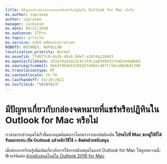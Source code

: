 ```yaml
---
title: มีปัญหาเกี่ยวกับกล่องจดหมายที่แชร์หรือปฏิทินใน Outlook for Mac หรือไม่
ms.author: supravee
author: supravee
manager: jackiesm
ms.date: 04/21/2020
ms.audience: ITPro
ms.topic: article
ms.service: o365-administration
ROBOTS: NOINDEX, NOFOLLOW
localization_priority: Normal
ms.assetid: 77d6f7c0-4a3b-49c6-8def-a18f4a120443
ms.openlocfilehash: a53a79a2da13c9c3f9c2a8509d157e4b244a068d
ms.sourcegitcommit: 0eb4f9bde53395b5fd4b5cd4ffc56ca96db91298
ms.translationtype: MT
ms.contentlocale: th-TH
ms.lasthandoff: 03/10/2021
ms.locfileid: "50707613"
---
```

# <a name="shared-mailbox-or-calendar-issue-in-outlook-for-mac"></a>มีปัญหาเกี่ยวกับกล่องจดหมายที่แชร์หรือปฏิทินใน Outlook for Mac หรือไม่

เราสามารถช่วยคุณได้เร็วขึ้นหากคุณติดต่อเราโดยตรงจากแอปพลิเคชัน **โปรดไปที่ Mac ของผู้ใช้ที่ได้รับผลกระทบ เปิด Outlook แล้วคลิกวิธีใช้ \> ติดต่อฝ่ายสนับสนุน** 
  
เมื่อต้องการเรียนรู้เพิ่มเติมเกี่ยวกับการใช้การสนับสนุนในแอป Outlook for Mac ให้ดูบทความนี้: ฟีเจอร์ติดต่อ [ฝ่ายสนับสนุนใหม่ใน Outlook 2016 for Mac](https://answers.microsoft.com/msoffice/forum/msoffice_outlook-mso_mac-mso_mac2016/new-contact-support-feature-in-outlook-2016-for/d4fc21c4-25e2-4e10-b943-1fba6542b517)
  

